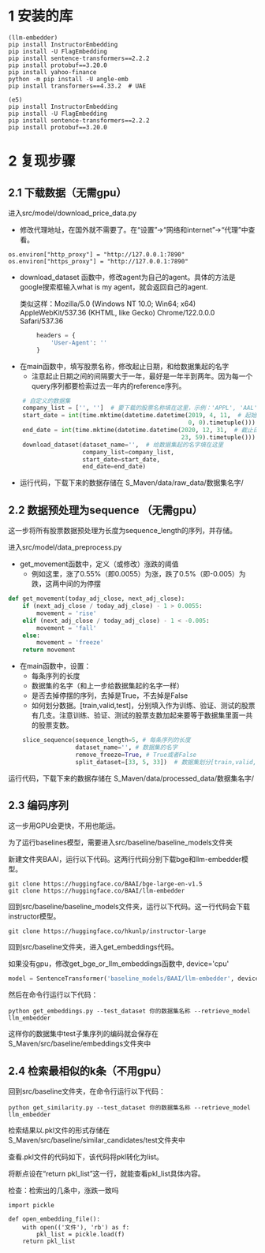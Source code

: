 # 1 安装的库

```shell
(llm-embedder)
pip install InstructorEmbedding
pip install -U FlagEmbedding
pip install sentence-transformers==2.2.2
pip install protobuf==3.20.0
pip install yahoo-finance
python -m pip install -U angle-emb
pip install transformers==4.33.2  # UAE
```

```shell
(e5)
pip install InstructorEmbedding
pip install -U FlagEmbedding
pip install sentence-transformers==2.2.2
pip install protobuf==3.20.0
```


# 2 复现步骤

## 2.1 下载数据（无需gpu）

进入src/model/download_price_data.py

- 修改代理地址，在国外就不需要了。在“设置”->“网络和internet”->“代理”中查看。

```
os.environ["http_proxy"] = "http://127.0.0.1:7890"
os.environ["https_proxy"] = "http://127.0.0.1:7890"
```

- download_dataset 函数中，修改agent为自己的agent。具体的方法是google搜索框输入what is my agent，就会返回自己的agent.

  类似这样：Mozilla/5.0 (Windows NT 10.0; Win64; x64) AppleWebKit/537.36 (KHTML, like Gecko) Chrome/122.0.0.0 Safari/537.36

```python
        headers = {
            'User-Agent': ''
        }
```

- 在main函数中，填写股票名称，修改起止日期，和给数据集起的名字
  - 注意起止日期之间的间隔要大于一年，最好是一年半到两年。因为每一个query序列都要检索过去一年内的reference序列。

```python
    # 自定义的数据集
    company_list = ['', '']  # 要下载的股票名称填在这里，示例：'APPL', 'AAL' ...
    start_date = int(time.mktime(datetime.datetime(2019, 4, 11,  # 起始日期在这里修改
                                                   0, 0).timetuple()))
    end_date = int(time.mktime(datetime.datetime(2020, 12, 31,  # 截止日期在这里修改
                                                 23, 59).timetuple()))
    download_dataset(dataset_name='',  # 给数据集起的名字填在这里
                     company_list=company_list,
                     start_date=start_date,
                     end_date=end_date)
```

- 运行代码，下载下来的数据存储在 S_Maven/data/raw_data/数据集名字/



## 2.2 数据预处理为sequence （无需gpu）

这一步将所有股票数据预处理为长度为sequence_length的序列，并存储。

进入src/model/data_preprocess.py

- get_movement函数中，定义（或修改）涨跌的阈值
  - 例如这里，涨了0.55%（即0.0055）为涨，跌了0.5%（即-0.005）为跌，这两中间的为停摆

```python
def get_movement(today_adj_close, next_adj_close):
    if (next_adj_close / today_adj_close) - 1 > 0.0055:
        movement = 'rise'
    elif (next_adj_close / today_adj_close) - 1 < -0.005:
        movement = 'fall'
    else:
        movement = 'freeze'
    return movement
```

- 在main函数中，设置：
  - 每条序列的长度
  - 数据集的名字（和上一步给数据集起的名字一样）
  - 是否去掉停摆的序列，去掉是True，不去掉是False
  - 如何划分数据。[train,valid,test]，分别填入作为训练、验证、测试的股票有几支。注意训练、验证、测试的股票支数加起来要等于数据集里面一共的股票支数。

```python
    slice_sequence(sequence_length=5, # 每条序列的长度
                   dataset_name='', # 数据集的名字
                   remove_freeze=True, # True或者False
                   split_dataset=[33, 5, 33])  # 数据集划分[train,valid,test]，如果全作为测试，e.g. [0,0,71]
```

运行代码，下载下来的数据存储在 S_Maven/data/processed_data/数据集名字/



## 2.3 编码序列

这一步用GPU会更快，不用也能运。

为了运行baselines模型，需要进入src/baseline/baseline_models文件夹

新建文件夹BAAI，运行以下代码。这两行代码分别下载bge和llm-embedder模型。

```
git clone https://huggingface.co/BAAI/bge-large-en-v1.5
git clone https://huggingface.co/BAAI/llm-embedder
```

回到src/baseline/baseline_models文件夹，运行以下代码。这一行代码会下载instructor模型。

```
git clone https://huggingface.co/hkunlp/instructor-large
```

回到src/baseline文件夹，进入get_embeddings代码。

如果没有gpu，修改get_bge_or_llm_embeddings函数中, device='cpu'

```python
model = SentenceTransformer('baseline_models/BAAI/llm-embedder', device="cpu")
```

然后在命令行运行以下代码：

```
python get_embeddings.py --test_dataset 你的数据集名称 --retrieve_model llm_embedder
```

这样你的数据集中test子集序列的编码就会保存在S_Maven/src/baseline/embeddings文件夹中



## 2.4 检索最相似的k条（不用gpu）

回到src/baseline文件夹，在命令行运行以下代码：

```
python get_similarity.py --test_dataset 你的数据集名称 --retrieve_model llm_embedder
```

检索结果以.pkl文件的形式存储在S_Maven/src/baseline/similar_candidates/test文件夹中

查看.pkl文件的代码如下，该代码将pkl转化为list。

将断点设在“return pkl_list”这一行，就能查看pkl_list具体内容。

检查：检索出的几条中，涨跌一致吗

```
import pickle

def open_embedding_file():
    with open(('文件'), 'rb') as f:
        pkl_list = pickle.load(f)
    return pkl_list
```

